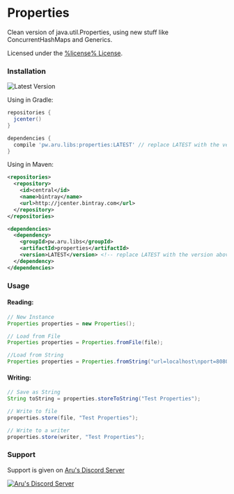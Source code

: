 # Properties
Clean version of java.util.Properties, using new stuff like ConcurrentHashMaps and Generics.

Licensed under the [%license% License](https://github.com/arudiscord/properties/blob/master/LICENSE).

### Installation

![Latest Version](https://api.bintray.com/packages/arudiscord/maven/properties/images/download.svg)

Using in Gradle:

```gradle
repositories {
  jcenter()
}

dependencies {
  compile 'pw.aru.libs:properties:LATEST' // replace LATEST with the version above
}
```

Using in Maven:

```xml
<repositories>
  <repository>
    <id>central</id>
    <name>bintray</name>
    <url>http://jcenter.bintray.com</url>
  </repository>
</repositories>

<dependencies>
  <dependency>
    <groupId>pw.aru.libs</groupId>
    <artifactId>properties</artifactId>
    <version>LATEST</version> <!-- replace LATEST with the version above -->
  </dependency>
</dependencies>
```

### Usage

#### Reading:

```java
// New Instance
Properties properties = new Properties();

// Load from File
Properties properties = Properties.fromFile(file);

//Load from String
Properties properties = Properties.fromString("url=localhost\nport=8080");
```

#### Writing:

```java
// Save as String
String toString = properties.storeToString("Test Properties");

// Write to file
properties.store(file, "Test Properties");

// Write to a writer
properties.store(writer, "Test Properties");
```


### Support

Support is given on [Aru's Discord Server](https://discord.gg/URPghxg)

[![Aru's Discord Server](https://discordapp.com/api/guilds/403934661627215882/embed.png?style=banner2)](https://discord.gg/URPghxg)

